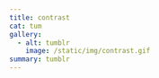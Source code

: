 ```yaml
---
title: contrast
cat: tum
gallery:
  - alt: tumblr
    image: /static/img/contrast.gif
summary: tumblr
---
```

